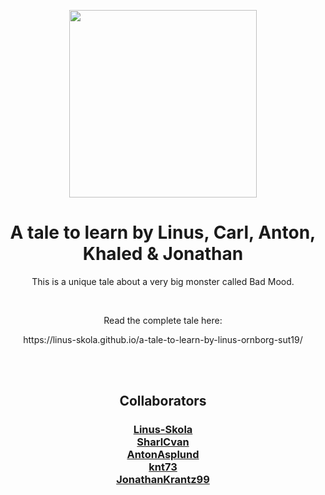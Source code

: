 <p align="center">
  <img src="https://www.pinclipart.com/picdir/big/13-134576_stock-market-monster-clip-art-scary-monster-png.png" width="300">
  <h1 align="center">A tale to learn by Linus, Carl, Anton, Khaled & Jonathan</h1>
  <p align="center">This is a unique tale about a very big monster called Bad Mood.<p>
  <br>
  <p align="center">Read the complete tale here:<p>
  <p align="center">https://linus-skola.github.io/a-tale-to-learn-by-linus-ornborg-sut19/<p>
</p>

  <br>
  <br>

<p align="center">
  <h2 align="center">Collaborators</h2>
  <h3 align="center">
  <a href="https://github.com/linus-skola">Linus-Skola</a>
  <br>
  <a href="https://github.com/SharlCvan">SharlCvan</a>
  <br>
  <a href="https://github.com/AntonAsplund">AntonAsplund</a>
  <br>
  <a href="https://github.com/knt73">knt73</a>
  <br>
  <a href="https://github.com/JonathanKrantz99">JonathanKrantz99</a>
  </h3>
</p>